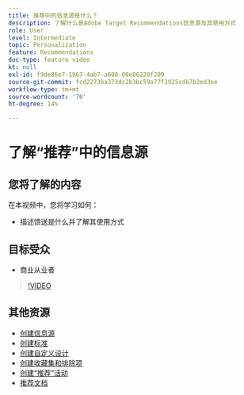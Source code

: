 ```yaml
---
title: 推荐中的信息源是什么？
description: 了解什么是Adobe Target Recommendations信息源及其使用方式
role: User
level: Intermediate
topic: Personalization
feature: Recommendations
doc-type: feature video
kt: null
exl-id: f9de86e7-1967-4ab7-a600-00e86220f209
source-git-commit: fcd2273ba373dc2b3bc59a77f1925cdb7b2ed3ee
workflow-type: tm+mt
source-wordcount: '70'
ht-degree: 14%

---
```


# 了解“推荐”中的信息源

## 您将了解的内容

在本视频中，您将学习如何：

* 描述馈送是什么并了解其使用方式

## 目标受众

* 商业从业者

>[!VIDEO](https://video.tv.adobe.com/v/27695?quality=12)

## 其他资源

* [创建信息源](create-a-feed.md)
* [创建标准](create-criteria.md)
* [创建自定义设计](create-custom-designs.md)
* [创建收藏集和排除项](create-collections-and-exclusions.md)
* [创建“推荐”活动](create-a-recommendations-activity.md)
* [推荐文档](https://experienceleague.adobe.com/docs/target/using/recommendations/recommendations.html?lang=en)
